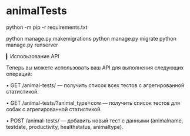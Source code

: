 # animalTests

python -m pip -r requirements.txt

python manage.py makemigrations
python manage.py migrate
python manage.py runserver

▎Использование API

Теперь вы можете использовать ваш API для выполнения следующих операций:

• GET /animal-tests/ — получить список всех тестов с агрегированной статистикой.

• GET /animal-tests/?animal_type=cow — получить список тестов для собак с агрегированной статистикой.

• POST /animal-tests/ — добавить новый тест с данными (animalname, testdate, productivity, healthstatus, animaltype).
